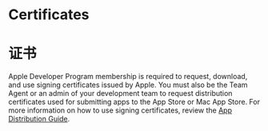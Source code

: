 # Certificates  
# 证书

Apple Developer Program membership is required to request, download, and use signing certificates issued by Apple. You must also be the Team Agent or an admin of your development team to request distribution certificates used for submitting apps to the App Store or Mac App Store. For more information on how to use signing certificates, review the [App Distribution Guide](https://developer.apple.com/library/etc/redirect/DTS/iOSAppDistGuide).  


